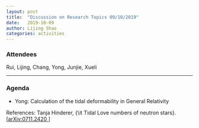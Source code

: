```yaml
---
layout: post
title:  "Discussion on Research Topics 09/10/2019"
date:   2019-10-09
author: Lijing Shao
categories: activities
---
```



### Attendees

Rui, Lijing, Chang, Yong, Junjie, Xueli

---

### Agenda

- Yong: Calculation of the tidal deformability in General Relativity

References:
Tanja Hinderer, {\it Tidal Love numbers of neutron stars}. [[arXiv:0711.2420
](https://arxiv.org/abs/1901.02159#)]
